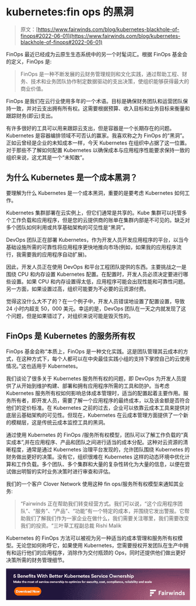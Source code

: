 # kubernetes:fin ops 的黑洞

> 原文：[https://www.fairwinds.com/blog/kubernetes-blackhole-of-finops#2022-06-01](https://www.fairwinds.com/blog/kubernetes-blackhole-of-finops#2022-06-01)

 FinOps 最近已经成为云原生生态系统中的另一个时髦词汇。根据 FinOps 基金会的定义，FinOps 是:

> FinOps 是一种不断发展的云财务管理规则和文化实践，通过帮助工程、财务、技术和业务团队协作制定数据驱动的支出决策，使组织能够获得最大的商业价值。

FinOps 是我们在云行业使用多年的一个术语。目标是确保财务团队和运营团队保持一致，并对云支出拥有所有权。这需要根据预算、收入目标和业务目标来衡量和跟踪财务(即云)支出。

有许多很好的工具可以用来跟踪云支出，但是容器是一个长期存在的问题。Kubernetes 是容器编排领域不可否认的赢家。我喜欢称之为 FinOps 的“黑洞”。正如云曾经是企业的未知成本一样，今天 Kubernetes 在组织中占据了这一位置。对于那些不了解如何配置 Kubernetes 以确保成本与应用程序性能要求保持一致的组织来说，这尤其是一个“未知数”。

## 为什么 Kubernetes 是一个成本黑洞？

要理解为什么 Kubernetes 是一个成本黑洞，重要的是要考虑 Kubernetes 如何工作。

Kubernetes 集群部署在云实例上，但它们通常是共享的。Kube 集群可以托管多个工作负载和应用程序，但是您的云提供商的账单在集群内部是不可见的。缺乏对多个团队如何利用或共享基础架构的可见性是“黑洞”。

DevOps 团队正在部署 Kubernetes，作为开发人员开发应用程序的平台，以当今基础设施所需的可靠性将应用程序更快地推向市场(例如，如果我的应用程序流行，我需要我的应用程序自动扩展)。

因此，开发人员正在使用 DevOps 和平台工程团队提供的东西。主要挑战之一是围绕 CPU 和内存设置 Kubernetes 配置。在配置时，开发人员必须决定要进行哪些设置。如果 CPU 和内存设置得太低，应用程序可能会出现性能和可靠性问题。另一方面，如果设置过高，组织可能要为不必要的云资源付费。

觉得这没什么大不了的？在一个例子中，开发人员错误地设置了配置设置，导致 24 小时内超支 50，000 美元。幸运的是，DevOps 团队在一天之内就发现了这个问题，但是如果错过了，对组织来说可能是毁灭性的。

## FinOps 是 Kubernetes 的服务所有权

FinOps 基金会称“本质上，FinOps 是一种文化实践。这是团队管理其云成本的方式，在这种方式下，每个人都可以在中央最佳实践小组的支持下掌控自己的云使用情况。”这也适用于 Kubernetes。

我们谈论了很多关于 Kubernetes 服务所有权的问题，即 DevOps 为开发人员提供了从开始到维护构建、部署和拥有应用程序所需的工具和防护。当考虑 Kubernetes 服务所有权如何影响总体成本管理时，适当的配置起着主要作用。服务所有者，即开发人员，需要了解一个应用程序的最终成本，以及该金额是否符合他们的定价标准。在 Kubernetes 之前的过去，企业可以依靠云成本工具来提供对底层云基础架构的可见性。但现在，Kubernetes 在云成本管理方面提供了一个新的模糊层，这是传统云成本监控工具的黑洞。

通过使用 Kubernetes 的 FinOps /服务所有权模型，团队可以了解工作负载的“真实成本”,并在应用程序、产品和团队之间进行适当的成本分配。这种对云资源的清晰程度，通常是通过 Kubernetes 治理平台发现的，允许团队围绕 Kubernetes 的财务做出更好的决策。没有它，组织很难在 Kubernetes 这样的动态环境中优化计算和工作负载。多个团队、多个集群和大量的复杂性转化为大量的信息，以便在尝试做出明智的实时业务决策时进行审查和评估。

我们的一个客户 Clover Network 使用这种 fin ops/服务所有权模型来通知其业务:

> “Fairwinds 正在帮助我们转变经营方式。我们可以说，“这个应用程序团队”、“服务”、“产品”、“功能”有一个特定的成本，并围绕它发出警报。它帮助我们了解我们作为一家企业在做什么，我们需要关注哪里，我们需要改变我们的投资。“三叶草工程副总裁 Rishi Malik

Kubernetes 的 FinOps 方法可以被视为另一种适当的成本管理和服务所有权模型。无论您如何称呼它，如果使用 Kubernetes，您需要授权开发团队在生产中拥有和运行他们的应用程序，消除作为交付瓶颈的 Ops，同时还提供他们做出更好决策所需的财务管理细节。

[![Make the Most of These 5 Benefits With Better Kubernetes Service Ownership](img/679cca7f70be39475f75570edbedd4d3.png)](https://cta-redirect.hubspot.com/cta/redirect/2184645/f3f581eb-ca9c-4672-ac36-769e14fbe91a)